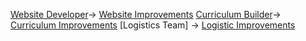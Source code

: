 [Website Developer](./Website%20Developer.md)-> [Website Improvements](Improvements/Website%20Improvements.md)
[Curriculum Builder](./Curriculum%20Builder.md)-> [Curriculum Improvements](Improvements/Curriculum%20Improvements.md)
[Logistics Team] -> [Logistic Improvements](Improvements/Logistic%20Improvements.md)
